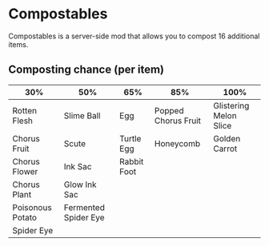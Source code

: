 # Compostables

Compostables is a server-side mod that allows you to compost 16 additional items.

## Composting chance (per item)
| 30% | 50% | 65% | 85% | 100% |
|-----|-----|-----|-----|------|
| Rotten Flesh | Slime Ball | Egg | Popped Chorus Fruit | Glistering Melon Slice |
| Chorus Fruit | Scute | Turtle Egg | Honeycomb | Golden Carrot |
| Chorus Flower | Ink Sac | Rabbit Foot |
| Chorus Plant | Glow Ink Sac |
| Poisonous Potato | Fermented Spider Eye |
| Spider Eye |
